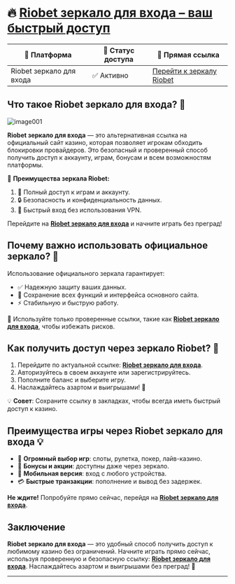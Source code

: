 # 🔥 [Riobet зеркало для входа – ваш быстрый доступ](https://brandplay.link/dtx89f2L)

| 🔗 Платформа          | 📌 Статус доступа | 🎲 Прямая ссылка              |
|-----------------------|------------------|------------------------------|
| Riobet зеркало для входа | ✅ Активно       | [Перейти к зеркалу Riobet](https://brandplay.link/dtx89f2L) |

## Что такое Riobet зеркало для входа? 💎
![image001](https://github.com/user-attachments/assets/d961c37d-607e-4170-819f-ed7a644e01e7)

**Riobet зеркало для входа** — это альтернативная ссылка на официальный сайт казино, которая позволяет игрокам обходить блокировки провайдеров. Это безопасный и проверенный способ получить доступ к аккаунту, играм, бонусам и всем возможностям платформы.

🎯 **Преимущества зеркала Riobet:**
1. 🎰 Полный доступ к играм и аккаунту.
2. 🔒 Безопасность и конфиденциальность данных.
3. 🚀 Быстрый вход без использования VPN.

Перейдите на **[Riobet зеркало для входа](https://brandplay.link/dtx89f2L)** и начните играть без преград!

## Почему важно использовать официальное зеркало? 🌟

Использование официального зеркала гарантирует:
- ✅ Надежную защиту ваших данных.
- 🎲 Сохранение всех функций и интерфейса основного сайта.
- ⚡ Стабильную и быструю работу.

🔗 Используйте только проверенные ссылки, такие как **[Riobet зеркало для входа](https://brandplay.link/dtx89f2L)**, чтобы избежать рисков.

## Как получить доступ через зеркало Riobet? 🚀

1. Перейдите по актуальной ссылке: **[Riobet зеркало для входа](https://brandplay.link/dtx89f2L)**.
2. Авторизуйтесь в своем аккаунте или зарегистрируйтесь.
3. Пополните баланс и выберите игру.
4. Наслаждайтесь азартом и выигрышами! 🎲

💡 **Совет**: Сохраните ссылку в закладках, чтобы всегда иметь быстрый доступ к казино.

## Преимущества игры через Riobet зеркало для входа 💡

- 🎰 **Огромный выбор игр**: слоты, рулетка, покер, лайв-казино.
- 🎁 **Бонусы и акции**: доступны даже через зеркало.
- 📱 **Мобильная версия**: вход с любого устройства.
- 💳 **Быстрые транзакции**: пополнение и вывод без задержек.

**Не ждите!** Попробуйте прямо сейчас, перейдя на **[Riobet зеркало для входа](https://brandplay.link/dtx89f2L)**.

## Заключение

**Riobet зеркало для входа** — это удобный способ получить доступ к любимому казино без ограничений. Начните играть прямо сейчас, используя проверенную и безопасную ссылку: **[Riobet зеркало для входа](https://brandplay.link/dtx89f2L)**. Наслаждайтесь азартом и выигрышами без преград! 🎰

---


